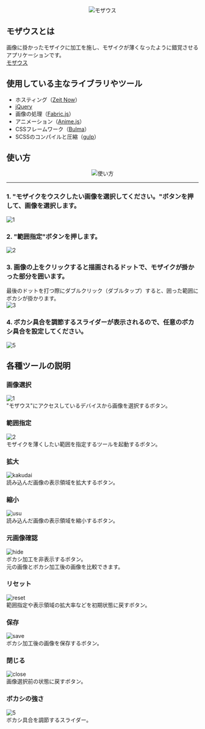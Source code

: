 <div align="center">
<img src="https://user-images.githubusercontent.com/48976713/67153943-c07ce800-f32d-11e9-8fdf-7d05609204da.jpg" alt="モザウス" title="モザウス">
</div>

## モザウスとは

画像に掛かったモザイクに加工を施し、モザイクが薄くなったように錯覚させるアプリケーションです。  
[モザウス](https://mozausu.blue)

## 使用している主なライブラリやツール

- ホスティング（[Zeit Now](https://zeit.co/)）
- [jQuery](https://jquery.com/)
- 画像の処理（[Fabric.js](http://fabricjs.com/)）
- アニメーション（[Anime.js](https://animejs.com/)）
- CSSフレームワーク（[Bulma](https://bulma.io/)）
- SCSSのコンパイルと圧縮（[gulp](https://gulpjs.com/)）

## 使い方

<div align="center">
<img src="https://user-images.githubusercontent.com/48976713/67620957-23e3aa00-f847-11e9-81f9-2be65fe1ea3d.gif" alt="使い方" title="使い方">
</div>

---

### 1. "モザイクをウスクしたい画像を選択してください。"ボタンを押して、画像を選択します。

![1](https://user-images.githubusercontent.com/48976713/67252736-39f01400-f4af-11e9-86e1-5c2f07540ef5.JPG)

### 2. "範囲指定"ボタンを押します。

![2](https://user-images.githubusercontent.com/48976713/67252814-9c491480-f4af-11e9-8217-6fe69de32eef.JPG)

### 3. 画像の上をクリックすると描画されるドットで、モザイクが掛かった部分を囲います。

最後のドットを打つ際にダブルクリック（ダブルタップ）すると、囲った範囲にボカシが掛かります。  
![3](https://user-images.githubusercontent.com/48976713/67253372-4629a080-f4b2-11e9-8f49-2db8d0f20659.JPG)

### 4. ボカシ具合を調節するスライダーが表示されるので、任意のボカシ具合を設定してください。

![5](https://user-images.githubusercontent.com/48976713/67253569-2e065100-f4b3-11e9-812e-76e3a3e6441c.jpg)

## 各種ツールの説明

### 画像選択

![1](https://user-images.githubusercontent.com/48976713/67252736-39f01400-f4af-11e9-86e1-5c2f07540ef5.JPG)  
"モザウス"にアクセスしているデバイスから画像を選択するボタン。

### 範囲指定

![2](https://user-images.githubusercontent.com/48976713/67252814-9c491480-f4af-11e9-8217-6fe69de32eef.JPG)  
モザイクを薄くしたい範囲を指定するツールを起動するボタン。

### 拡大

![kakudai](https://user-images.githubusercontent.com/48976713/67253750-5cd0f700-f4b4-11e9-9625-ee28ded1fef5.JPG)  
読み込んだ画像の表示領域を拡大するボタン。

### 縮小

![usu](https://user-images.githubusercontent.com/48976713/68175238-e2c86400-ffc3-11e9-8a21-475d9d23c3a5.JPG)  
読み込んだ画像の表示領域を縮小するボタン。

### 元画像確認

![hide](https://user-images.githubusercontent.com/48976713/67253986-8a6a7000-f4b5-11e9-9bc4-e38359a752f0.JPG)  
ボカシ加工を非表示するボタン。  
元の画像とボカシ加工後の画像を比較できます。

### リセット

![reset](https://user-images.githubusercontent.com/48976713/67253987-8b030680-f4b5-11e9-9040-49ed6197b0c8.JPG)  
範囲指定や表示領域の拡大率などを初期状態に戻すボタン。

### 保存

![save](https://user-images.githubusercontent.com/48976713/67253988-8b030680-f4b5-11e9-82bc-91b1f6256e1e.JPG)  
ボカシ加工後の画像を保存するボタン。

### 閉じる

![close](https://user-images.githubusercontent.com/48976713/67253989-8b030680-f4b5-11e9-9e18-eda3f492ffbf.JPG)  
画像選択前の状態に戻すボタン。

### ボカシの強さ

![5](https://user-images.githubusercontent.com/48976713/67253569-2e065100-f4b3-11e9-812e-76e3a3e6441c.jpg)  
ボカシ具合を調節するスライダー。
